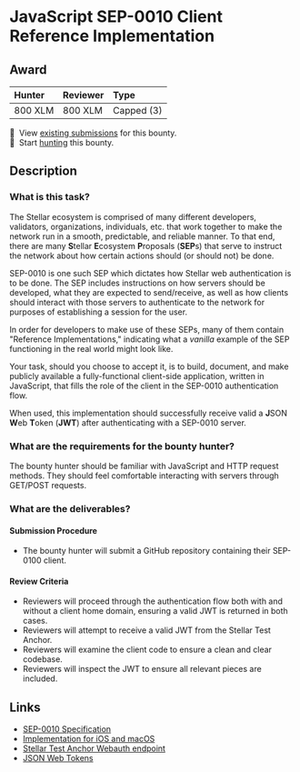 # JavaScript SEP-0010 Client Reference Implementation

## Award
| Hunter | Reviewer | Type
| :- | :- | :-
| 800 XLM | 800 XLM | Capped (3)

[//]: # (make sure to replace the file-name placeholders `BOUNTY_FILE_NAME_NO_EXTENSION` and `BOUNTY_FILE_NAME_WITH_EXTENSION` in the next two lines with the actual bounty filename)
📜&nbsp; View [existing submissions](https://github.com/tyvdh/stellar-quest-bounties/issues?q=is%3Aissue+label%3Asep10-javascript-client) for this bounty. \
🔵&nbsp; Start [hunting](https://github.com/tyvdh/stellar-quest-bounties/issues/new?assignees=&labels=&template=begin-the-hunt.yml&link=https://github.com/tyvdh/stellar-quest-bounties/blob/main/bounties/level-2/sep10-javascript-client.md) this bounty.

## Description

### What is this task?

The Stellar ecosystem is comprised of many different developers, validators,
organizations, individuals, etc. that work together to make the network run in a
smooth, predictable, and reliable manner. To that end, there are many
**S**tellar **E**cosystem **P**roposals (**SEP**s) that serve to instruct the
network about how certain actions should (or should not) be done.

SEP-0010 is one such SEP which dictates how Stellar web authentication is to be
done. The SEP includes instructions on how servers should be developed, what
they are expected to send/receive, as well as how clients should interact with
those servers to authenticate to the network for purposes of establishing a
session for the user.

In order for developers to make use of these SEPs, many of them contain
"Reference Implementations," indicating what a *vanilla* example of the SEP
functioning in the real world might look like.

Your task, should you choose to accept it, is to build, document, and make
publicly available a fully-functional client-side application, written in
JavaScript, that fills the role of the client in the SEP-0010 authentication
flow.

When used, this implementation should successfully receive valid a **J**SON
**W**eb **T**oken (**JWT**) after authenticating with a SEP-0010 server.

### What are the requirements for the bounty hunter?

The bounty hunter should be familiar with JavaScript and HTTP request methods.
They should feel comfortable interacting with servers through GET/POST requests.

### What are the deliverables?

#### Submission Procedure

  - The bounty hunter will submit a GitHub repository containing their SEP-0100
    client.

#### Review Criteria

  - Reviewers will proceed through the authentication flow both with and without
    a client home domain, ensuring a valid JWT is returned in both cases.
  - Reviewers will attempt to receive a valid JWT from the Stellar Test Anchor.
  - Reviewers will examine the client code to ensure a clean and clear codebase.
  - Reviewers will inspect the JWT to ensure all relevant pieces are included.

## Links

- [SEP-0010 Specification](https://github.com/stellar/stellar-protocol/blob/master/ecosystem/sep-0010.md)
- [Implementation for iOS and macOS](https://github.com/Soneso/stellar-ios-mac-sdk/blob/master/README.md#8-stellar-web-authentication)
- [Stellar Test Anchor Webauth endpoint](https://testanchor.stellar.org/auth)
- [JSON Web Tokens](https://jwt.io/)
